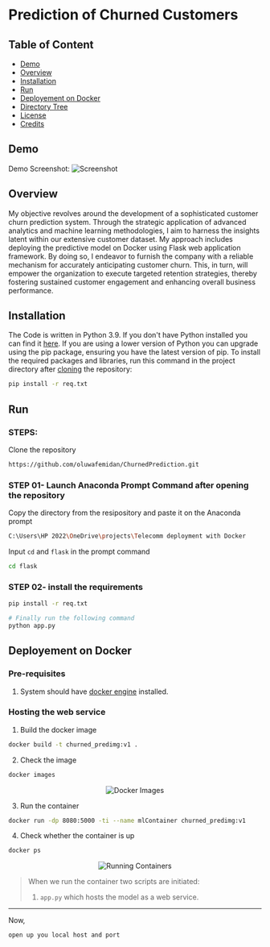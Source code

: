 # Prediction of Churned Customers

## Table of Content
  * [Demo](#demo)
  * [Overview](#overview)
  * [Installation](#installation)
  * [Run](#run)
  * [Deployement on Docker](#deployement-on-docker)
  * [Directory Tree](#directory-tree)
  * [License](#license)
  * [Credits](#credits)

## Demo
Demo Screenshot: ![Screenshot](https://private-user-images.githubusercontent.com/146761013/311536571-ff17d456-f8e7-4ae8-8df2-9905f2e501c9.png?jwt=eyJhbGciOiJIUzI1NiIsInR5cCI6IkpXVCJ9.eyJpc3MiOiJnaXRodWIuY29tIiwiYXVkIjoicmF3LmdpdGh1YnVzZXJjb250ZW50LmNvbSIsImtleSI6ImtleTUiLCJleHAiOjE3MTAwOTY1NTIsIm5iZiI6MTcxMDA5NjI1MiwicGF0aCI6Ii8xNDY3NjEwMTMvMzExNTM2NTcxLWZmMTdkNDU2LWY4ZTctNGFlOC04ZGYyLTk5MDVmMmU1MDFjOS5wbmc_WC1BbXotQWxnb3JpdGhtPUFXUzQtSE1BQy1TSEEyNTYmWC1BbXotQ3JlZGVudGlhbD1BS0lBVkNPRFlMU0E1M1BRSzRaQSUyRjIwMjQwMzEwJTJGdXMtZWFzdC0xJTJGczMlMkZhd3M0X3JlcXVlc3QmWC1BbXotRGF0ZT0yMDI0MDMxMFQxODQ0MTJaJlgtQW16LUV4cGlyZXM9MzAwJlgtQW16LVNpZ25hdHVyZT01OTMyOTgyMzdmMTVhNjc3MDRmYTc0Y2FhZWRhZDBkZTIzOTM2YTc3NDQ5MThlNGI1YmZiNTA3OWVjYWQ2NzAyJlgtQW16LVNpZ25lZEhlYWRlcnM9aG9zdCZhY3Rvcl9pZD0wJmtleV9pZD0wJnJlcG9faWQ9MCJ9.8OSN95crJeElJ2XWP7FtH7j5wp7PLnxKG6I623ivL3A)

## Overview
My objective revolves around the development of a sophisticated customer churn prediction system. Through the strategic application of advanced analytics and machine learning methodologies, I aim to harness the insights latent within our extensive customer dataset. My approach includes deploying the predictive model on Docker using Flask web application framework. By doing so, I endeavor to furnish the company with a reliable mechanism for accurately anticipating customer churn. This, in turn, will empower the organization to execute targeted retention strategies, thereby fostering sustained customer engagement and enhancing overall business performance.

## Installation
The Code is written in Python 3.9. If you don't have Python installed you can find it [here](https://www.python.org/downloads/). If you are using a lower version of Python you can upgrade using the pip package, ensuring you have the latest version of pip. To install the required packages and libraries, run this command in the project directory after [cloning](https://www.howtogeek.com/451360/how-to-clone-a-github-repository/) the repository:
```bash
pip install -r req.txt
```
## Run
### STEPS:

Clone the repository

```bash
https://github.com/oluwafemidan/ChurnedPrediction.git
```
### STEP 01- Launch Anaconda Prompt Command after opening the repository
Copy the directory from the resipository and paste it on the Anaconda prompt

```bash
C:\Users\HP 2022\OneDrive\projects\Telecomm deployment with Docker
```
Input `cd` and `flask` in the prompt command
```bash
cd flask
```


### STEP 02- install the requirements
```bash
pip install -r req.txt
```

```bash
# Finally run the following command
python app.py
```
## Deployement on Docker
 ### Pre-requisites      
 1. System should have [docker engine](https://docs.docker.com/install/) installed.      
     
 ### Hosting the web service      
 1. Build the docker image       
```bash
docker build -t churned_predimg:v1 .  
```   
2. Check the image       
```bash 
docker images 
``` 
<p align="center">          
  <img src="/docs/images/mpws-01.png" alt="Docker Images">          
</p>          
    
3. Run the container      
```bash
docker run -dp 8080:5000 -ti --name mlContainer churned_predimg:v1
```    
    
4. Check whether the container is up       
```bash 
docker ps 
``` 
<p align="center">          
  <img src="/docs/images/mpws-02.png" alt="Running Containers">          
</p>          
      
      
>When we run the container two scripts are initiated:  
>1. `app.py` which hosts the model as a web service.      
 ---      

Now,
```bash
open up you local host and port
```
